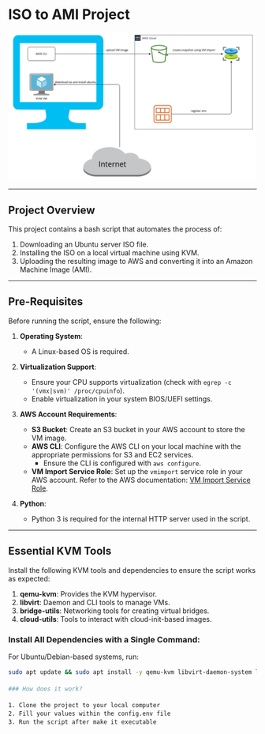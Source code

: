 # ISO to AMI Project

![Project Image](project.png)

---

## Project Overview
This project contains a bash script that automates the process of:
1. Downloading an Ubuntu server ISO file.
2. Installing the ISO on a local virtual machine using KVM.
3. Uploading the resulting image to AWS and converting it into an Amazon Machine Image (AMI).

---

## Pre-Requisites
Before running the script, ensure the following:

1. **Operating System**:
   - A Linux-based OS is required.

2. **Virtualization Support**:
   - Ensure your CPU supports virtualization (check with `egrep -c '(vmx|svm)' /proc/cpuinfo`).
   - Enable virtualization in your system BIOS/UEFI settings.

3. **AWS Account Requirements**:
   - **S3 Bucket**: Create an S3 bucket in your AWS account to store the VM image.
   - **AWS CLI**: Configure the AWS CLI on your local machine with the appropriate permissions for S3 and EC2 services.
     - Ensure the CLI is configured with `aws configure`.
   - **VM Import Service Role**: Set up the `vmimport` service role in your AWS account. Refer to the AWS documentation: [VM Import Service Role](https://docs.aws.amazon.com/vm-import/latest/userguide/required-permissions.html#vmimport-role).

4. **Python**:
   - Python 3 is required for the internal HTTP server used in the script.

---

## Essential KVM Tools
Install the following KVM tools and dependencies to ensure the script works as expected:

1. **qemu-kvm**: Provides the KVM hypervisor.
2. **libvirt**: Daemon and CLI tools to manage VMs.
3. **bridge-utils**: Networking tools for creating virtual bridges.
4. **cloud-utils**: Tools to interact with cloud-init-based images.

### Install All Dependencies with a Single Command:
For Ubuntu/Debian-based systems, run:
```bash
sudo apt update && sudo apt install -y qemu-kvm libvirt-daemon-system libvirt-clients bridge-utils cloud-utils python3

### How does it work?

1. Clone the project to your local computer
2. Fill your values within the config.env file
3. Run the script after make it executable
